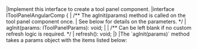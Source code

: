 <framework-specific-section frameworks="angular">
|Implement this interface to create a tool panel component.
</framework-specific-section>

<framework-specific-section frameworks="angular">
<snippet transform={false} language="ts">
|interface IToolPanelAngularComp {
|    /** The agInit(params) method is called on the tool panel component once.
|        See below for details on the parameters. */
|    agInit(params: IToolPanelParams): void;
|
|    /** Can be left blank if no custom refresh logic is required. */
|    refresh(): void;
|}
</snippet>
</framework-specific-section>

<framework-specific-section frameworks="angular">
|The `agInit(params)` method takes a params object with the items listed below:
</framework-specific-section>

